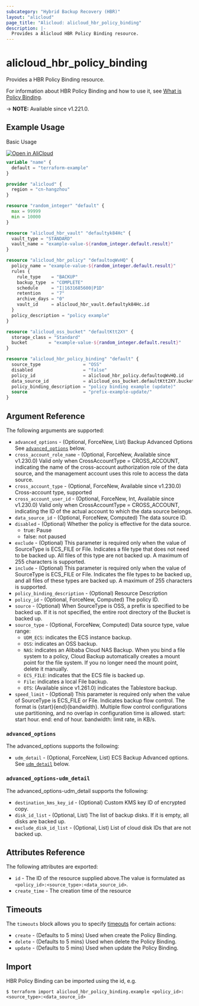 ```yaml
---
subcategory: "Hybrid Backup Recovery (HBR)"
layout: "alicloud"
page_title: "Alicloud: alicloud_hbr_policy_binding"
description: |-
  Provides a Alicloud HBR Policy Binding resource.
---
```


# alicloud_hbr_policy_binding

Provides a HBR Policy Binding resource.

For information about HBR Policy Binding and how to use it, see [What is Policy Binding](https://www.alibabacloud.com/help/en/cloud-backup/developer-reference/api-hbr-2017-09-08-createpolicybindings).

-> **NOTE:** Available since v1.221.0.

## Example Usage

Basic Usage

<div style="display: block;margin-bottom: 40px;"><div class="oics-button" style="float: right;position: absolute;margin-bottom: 10px;">
  <a href="https://api.aliyun.com/terraform?resource=alicloud_hbr_policy_binding&exampleId=75afb166-ee6a-a9ce-4a6b-11e459b0d21555d1a658&activeTab=example&spm=docs.r.hbr_policy_binding.0.75afb166ee&intl_lang=EN_US" target="_blank">
    <img alt="Open in AliCloud" src="https://img.alicdn.com/imgextra/i1/O1CN01hjjqXv1uYUlY56FyX_!!6000000006049-55-tps-254-36.svg" style="max-height: 44px; max-width: 100%;">
  </a>
</div></div>

```terraform
variable "name" {
  default = "terraform-example"
}

provider "alicloud" {
  region = "cn-hangzhou"
}

resource "random_integer" "default" {
  max = 99999
  min = 10000
}

resource "alicloud_hbr_vault" "defaultyk84Hc" {
  vault_type = "STANDARD"
  vault_name = "example-value-${random_integer.default.result}"
}

resource "alicloud_hbr_policy" "defaultoqWvHQ" {
  policy_name = "example-value-${random_integer.default.result}"
  rules {
    rule_type    = "BACKUP"
    backup_type  = "COMPLETE"
    schedule     = "I|1631685600|P1D"
    retention    = "7"
    archive_days = "0"
    vault_id     = alicloud_hbr_vault.defaultyk84Hc.id
  }
  policy_description = "policy example"
}

resource "alicloud_oss_bucket" "defaultKtt2XY" {
  storage_class = "Standard"
  bucket        = "example-value-${random_integer.default.result}"
}

resource "alicloud_hbr_policy_binding" "default" {
  source_type                = "OSS"
  disabled                   = "false"
  policy_id                  = alicloud_hbr_policy.defaultoqWvHQ.id
  data_source_id             = alicloud_oss_bucket.defaultKtt2XY.bucket
  policy_binding_description = "policy binding example (update)"
  source                     = "prefix-example-update/"
}
```

## Argument Reference

The following arguments are supported:
* `advanced_options` - (Optional, ForceNew, List) Backup Advanced Options See [`advanced_options`](#advanced_options) below.
* `cross_account_role_name` - (Optional, ForceNew, Available since v1.230.0) Valid only when CrossAccountType = CROSS_ACCOUNT, indicating the name of the cross-account authorization role of the data source, and the management account uses this role to access the data source.
* `cross_account_type` - (Optional, ForceNew, Available since v1.230.0) Cross-account type, supported
* `cross_account_user_id` - (Optional, ForceNew, Int, Available since v1.230.0) Valid only when CrossAccountType = CROSS_ACCOUNT, indicating the ID of the actual account to which the data source belongs.
* `data_source_id` - (Optional, ForceNew, Computed) The data source ID.
* `disabled` - (Optional) Whether the policy is effective for the data source.
  - true: Pause
  - false: not paused
* `exclude` - (Optional) This parameter is required only when the value of SourceType is ECS_FILE or File. Indicates a file type that does not need to be backed up. All files of this type are not backed up. A maximum of 255 characters is supported.
* `include` - (Optional) This parameter is required only when the value of SourceType is ECS_FILE or File. Indicates the file types to be backed up, and all files of these types are backed up. A maximum of 255 characters is supported.
* `policy_binding_description` - (Optional) Resource Description
* `policy_id` - (Optional, ForceNew, Computed) The policy ID.
* `source` - (Optional) When SourceType is OSS, a prefix is specified to be backed up. If it is not specified, the entire root directory of the Bucket is backed up.
* `source_type` - (Optional, ForceNew, Computed) Data source type, value range:
  - `UDM_ECS`: indicates the ECS instance backup.
  - `OSS`: indicates an OSS backup.
  - `NAS`: indicates an Alibaba Cloud NAS Backup. When you bind a file system to a policy, Cloud Backup automatically creates a mount point for the file system. If you no longer need the mount point, delete it manually.
  - `ECS_FILE`: indicates that the ECS file is backed up.
  - `File`: indicates a local File backup.
  - `OTS`: (Available since v1.261.0) indicates the Tablestore backup.
* `speed_limit` - (Optional) This parameter is required only when the value of SourceType is ECS_FILE or File. Indicates backup flow control. The format is {start}{end}{bandwidth}. Multiple flow control configurations use partitioning, and no overlap in configuration time is allowed. start: start hour. end: end of hour. bandwidth: limit rate, in KB/s.

### `advanced_options`

The advanced_options supports the following:
* `udm_detail` - (Optional, ForceNew, List) ECS Backup Advanced options. See [`udm_detail`](#advanced_options-udm_detail) below.

### `advanced_options-udm_detail`

The advanced_options-udm_detail supports the following:
* `destination_kms_key_id` - (Optional) Custom KMS key ID of encrypted copy.
* `disk_id_list` - (Optional, List) The list of backup disks. If it is empty, all disks are backed up.
* `exclude_disk_id_list` - (Optional, List) List of cloud disk IDs that are not backed up.

## Attributes Reference

The following attributes are exported:
* `id` - The ID of the resource supplied above.The value is formulated as `<policy_id>:<source_type>:<data_source_id>`.
* `create_time` - The creation time of the resource

## Timeouts

The `timeouts` block allows you to specify [timeouts](https://developer.hashicorp.com/terraform/language/resources/syntax#operation-timeouts) for certain actions:
* `create` - (Defaults to 5 mins) Used when create the Policy Binding.
* `delete` - (Defaults to 5 mins) Used when delete the Policy Binding.
* `update` - (Defaults to 5 mins) Used when update the Policy Binding.

## Import

HBR Policy Binding can be imported using the id, e.g.

```shell
$ terraform import alicloud_hbr_policy_binding.example <policy_id>:<source_type>:<data_source_id>
```